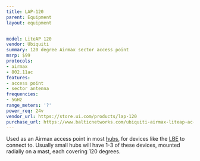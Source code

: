 ```yaml
---
title: LAP-120
parent: Equipment
layout: equipment


model: LiteAP 120
vendor: Ubiquiti
summary: 120 degree Airmax sector access point
msrp: $99
protocols:
- airmax
- 802.11ac
features:
- access point
- sector antenna
frequencies:
- 5GHz
range_meters: '?'
power_req: 24v
vendor_url: https://store.ui.com/products/lap-120
purchase_url: https://www.balticnetworks.com/ubiquiti-airmax-liteap-ac-5ghz-802-11ac-access-point-us
---
```


Used as an Airmax access point in most [hubs](/docs/hubs), for devices like the [LBE](/equipment/lbe) to connect to. Usually small hubs will have 1-3 of these devices, mounted radially on a mast, each covering 120 degrees.
